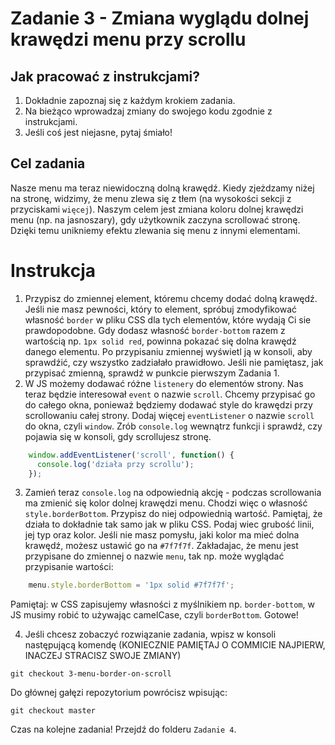 # Zadanie 3 - Zmiana wyglądu dolnej krawędzi menu przy scrollu

## Jak pracować z instrukcjami?

1. Dokładnie zapoznaj się z każdym krokiem zadania.
2. Na bieżąco wprowadzaj zmiany do swojego kodu zgodnie z instrukcjami.
3. Jeśli coś jest niejasne, pytaj śmiało!

## Cel zadania

Nasze menu ma teraz niewidoczną dolną krawędź. Kiedy zjeżdzamy niżej na stronę, widzimy, że menu zlewa się z tłem (na wysokości sekcji z przyciskami `więcej`). Naszym celem jest zmiana koloru dolnej krawędzi menu (np. na jasnoszary), gdy użytkownik zaczyna scrollować stronę. Dzięki temu unikniemy efektu zlewania się menu z innymi elementami.

# Instrukcja

1. Przypisz do zmiennej element, któremu chcemy dodać dolną krawędź. Jeśli nie masz pewności, który to element, spróbuj zmodyfikować własność `border` w pliku CSS dla tych elementów, które wydają Ci sie prawdopodobne. Gdy dodasz własność `border-bottom` razem z wartością np. `1px solid red`, powinna pokazać się dolna krawędź danego elementu. Po przypisaniu zmiennej wyświetl ją w konsoli, aby sprawdźić, czy wszystko zadziałało prawidłowo. Jeśli nie pamiętasz, jak przypisać zmienną, sprawdź w punkcie pierwszym Zadania 1.
2. W JS możemy dodawać różne `listenery` do elementów strony. Nas teraz będzie interesował `event` o nazwie `scroll`. Chcemy przypisać go do całego okna, ponieważ będziemy dodawać style do krawędzi przy scrollowaniu całej strony. Dodaj więcej `eventListener` o nazwie `scroll` do okna, czyli `window`. Zrób `console.log` wewnątrz funkcji i sprawdź, czy pojawia się w konsoli, gdy scrollujesz stronę.
```javascript
    window.addEventListener('scroll', function() {
      console.log('działa przy scrollu');
    });
```
3. Zamień teraz `console.log` na odpowiednią akcję - podczas scrollowania ma zmienić się kolor dolnej krawędzi menu. Chodzi więc o własność `style.borderBottom`. Przypisz do niej odpowiednią wartość. Pamiętaj, że działa to dokładnie tak samo jak w pliku CSS. Podaj wiec grubość linii, jej typ oraz kolor. Jeśli nie masz pomysłu, jaki kolor ma mieć dolna krawędź, możesz ustawić go na `#7f7f7f`. Zakładajac, że menu jest przypisane do zmiennej o nazwie `menu`, tak np. może wyglądać przypisanie wartości:
```javascript
    menu.style.borderBottom = '1px solid #7f7f7f';
```
Pamiętaj: w CSS zapisujemy własności z myślnikiem np. `border-bottom`, w JS musimy robić to używając camelCase, czyli `borderBottom`. 
Gotowe!

4. Jeśli chcesz zobaczyć rozwiązanie zadania, wpisz w konsoli następującą komendę (KONIECZNIE PAMIĘTAJ O COMMICIE NAJPIERW, INACZEJ STRACISZ SWOJE ZMIANY)
```
git checkout 3-menu-border-on-scroll
```
Do głównej gałęzi repozytorium powrócisz wpisując:
```
git checkout master
```
Czas na kolejne zadania! Przejdź do folderu `Zadanie 4`.
